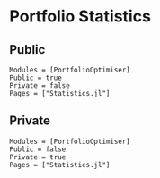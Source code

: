 # Portfolio Statistics

## Public

```@autodocs
Modules = [PortfolioOptimiser]
Public = true
Private = false
Pages = ["Statistics.jl"]
```

## Private

```@autodocs
Modules = [PortfolioOptimiser]
Public = false
Private = true
Pages = ["Statistics.jl"]
```
